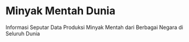 # Minyak Mentah Dunia
Informasi Seputar Data Produksi Minyak Mentah dari Berbagai Negara di Seluruh Dunia
